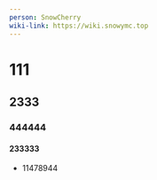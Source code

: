 ```yaml
---
person: SnowCherry
wiki-link: https://wiki.snowymc.top
---
```


# 111
## 2333
### 444444
#### 233333
* 11478944

